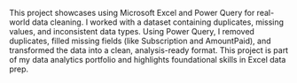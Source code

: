 This project showcases using Microsoft Excel and Power Query for real-world data cleaning.
I worked with a dataset containing duplicates, missing values, and inconsistent data types. Using Power Query, I removed duplicates, filled missing fields (like Subscription and AmountPaid), and transformed the data into a clean, analysis-ready format.
This project is part of my data analytics portfolio and highlights foundational skills in Excel data prep.
